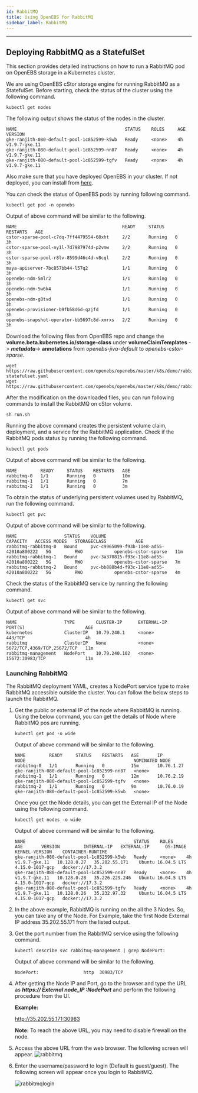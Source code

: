 ```yaml
---
id: RabbitMQ
title: Using OpenEBS for RabbitMQ
sidebar_label: RabbitMQ
---
```

------

## Deploying RabbitMQ as a StatefulSet

This section provides detailed instructions on how to run a RabbitMQ pod on OpenEBS storage in a Kubernetes cluster.

We are using OpenEBS cStor storage engine for running RabbitMQ as a StatefulSet. Before starting, check the status of the cluster using the following command. 

```
kubectl get nodes
```

The following output shows the status of the nodes in the cluster.

```
NAME                                         STATUS    ROLES     AGE       VERSION
gke-ranjith-080-default-pool-1c852599-k5wb   Ready     <none>    4h        v1.9.7-gke.11
gke-ranjith-080-default-pool-1c852599-nn87   Ready     <none>    4h        v1.9.7-gke.11
gke-ranjith-080-default-pool-1c852599-tgfv   Ready     <none>    4h        v1.9.7-gke.11
```

Also make sure that you have deployed OpenEBS in your cluster. If not deployed, you can install from [here](/docs/next/quickstartguide.html).

You can check the status of OpenEBS pods by running following command.

```
kubectl get pod -n openebs
```

Output of above command will be similar to the following.

```
NAME                                        READY     STATUS    RESTARTS   AGE
cstor-sparse-pool-c7dq-7ff4479554-68xht     2/2       Running   0          3h
cstor-sparse-pool-ny1l-7d7987974d-p2vmw     2/2       Running   0          3h
cstor-sparse-pool-r8lv-8599d46c4d-v8cql     2/2       Running   0          3h
maya-apiserver-7bc857bb44-l57q2             1/1       Running   0          3h
openebs-ndm-5mlr2                           1/1       Running   0          3h
openebs-ndm-5w6k4                           1/1       Running   0          3h
openebs-ndm-g8tvd                           1/1       Running   0          3h
openebs-provisioner-b9fb58d6d-qzjfd         1/1       Running   0          3h
openebs-snapshot-operator-bb5697c8d-xmrxs   2/2       Running   0          3h
```

Download the following files from OpenEBS repo and change the **volume.beta.kubernetes.io/storage-class** under **volumeClaimTemplates** -> ***metadata***-> **annotations** from *openebs-jiva-default* to *openebs-cstor-sparse*. 

```
wget https://raw.githubusercontent.com/openebs/openebs/master/k8s/demo/rabbitmq/rabbitmq-statefulset.yaml
wget https://raw.githubusercontent.com/openebs/openebs/master/k8s/demo/rabbitmq/run.sh
```

After the modification on the downloaded files, you can run following commands to install the RabbitMQ on cStor volume.

```
sh run.sh
```
Running the above command creates the persistent volume claim, deployment, and a service for the RabbitMQ application. Check if the RabbitMQ pods status by running the following command.

```
kubectl get pods 
```
Output of above command will be similar to the following.

```
NAME         READY     STATUS    RESTARTS   AGE
rabbitmq-0   1/1       Running   0          10m
rabbitmq-1   1/1       Running   0          7m
rabbitmq-2   1/1       Running   0          3m
```

To obtain the status of underlying persistent volumes used by RabbitMQ, run the following command.

```
kubectl get pvc
```
Output of above command will be similar to the following.

```
NAME                  STATUS    VOLUME                                     CAPACITY   ACCESS MODES   STORAGECLASS           AGE
rabbitmq-rabbitmq-0   Bound     pvc-c9965099-f93b-11e8-ad55-42010a800222   5G         RWO            openebs-cstor-sparse   11m
rabbitmq-rabbitmq-1   Bound     pvc-3a370815-f93c-11e8-ad55-42010a800222   5G         RWO            openebs-cstor-sparse   7m
rabbitmq-rabbitmq-2   Bound     pvc-bb888b4d-f93c-11e8-ad55-42010a800222   5G         RWO            openebs-cstor-sparse   4m
```

Check the status of the RabbitMQ service by running the following command.

```
kubectl get svc
```
Output of above command will be similar to the following.

```
NAME                  TYPE        CLUSTER-IP      EXTERNAL-IP   PORT(S)                       AGE
kubernetes            ClusterIP   10.79.240.1     <none>        443/TCP                       4h
rabbitmq              ClusterIP   None            <none>        5672/TCP,4369/TCP,25672/TCP   11m
rabbitmq-management   NodePort    10.79.240.102   <none>        15672:30983/TCP               11m
```

### Launching  RabbitMQ

The RabbitMQ deployment YAML, creates a NodePort service type to make RabbitMQ accessible outside the cluster. You can follow the below steps to launch the RabbitMQ.

1. Get the public or external IP of the node where RabbitMQ is running. Using the below command, you can get the details of Node where RabbitMQ pos are running.

   ```
   kubectl get pod -o wide
   ```

   Output of above command will be similar to the following.

   ```
   NAME         READY     STATUS    RESTARTS   AGE       IP           NODE                                         NOMINATED NODE
   rabbitmq-0   1/1       Running   0          15m       10.76.1.27   gke-ranjith-080-default-pool-1c852599-nn87   <none>
   rabbitmq-1   1/1       Running   0          12m       10.76.2.19   gke-ranjith-080-default-pool-1c852599-tgfv   <none>
   rabbitmq-2   1/1       Running   0          9m        10.76.0.19   gke-ranjith-080-default-pool-1c852599-k5wb   <none>
   ```

   Once you get the Node details, you can get the External IP of the Node using the following command.

   ```
   kubectl get nodes -o wide
   ```

   Output of above command will be similar to the following.

   ```
   NAME                                         STATUS    ROLES     AGE       VERSION         INTERNAL-IP   EXTERNAL-IP      OS-IMAGE             KERNEL-VERSION    CONTAINER-RUNTIME
   gke-ranjith-080-default-pool-1c852599-k5wb   Ready     <none>    4h        v1.9.7-gke.11   10.128.0.27   35.202.55.171    Ubuntu 16.04.5 LTS   4.15.0-1017-gcp   docker://17.3.2
   gke-ranjith-080-default-pool-1c852599-nn87   Ready     <none>    4h        v1.9.7-gke.11   10.128.0.28   35.226.229.246   Ubuntu 16.04.5 LTS   4.15.0-1017-gcp   docker://17.3.2
   gke-ranjith-080-default-pool-1c852599-tgfv   Ready     <none>    4h        v1.9.7-gke.11   10.128.0.26   35.232.97.32     Ubuntu 16.04.5 LTS   4.15.0-1017-gcp   docker://17.3.2
   ```

2. In the above example, RabbitMQ is running on the all the 3 Nodes. So, you can take any of the Node. For Example, take the first Node External IP address 35.202.55.171  from the listed output. 

2. Get the port number from the RabbitMQ service using the following command.

   ```
   kubectl describe svc rabbitmq-management | grep NodePort:
   ```

   Output of above command will be similar to the following.

   ```
   NodePort:                 http  30983/TCP
   ```

3. After getting the Node IP and Port, go to the browser and type the URL as **_https:// External node_IP :NodePort_** and perform the following procedure from the UI.

   **Example:**

   http://35.202.55.171:30983

   **Note:** To reach the above URL, you may need to disable firewall on the node.

4. Access the above URL from the web browser. The following screen will appear. 
  ![rabbitmq](assets/rabbitmqlogin.jpg)

5. Enter the username/password to login (Default is guest/guest). The following screen will appear once you login to RabbitMQ.

   ![rabbitmqlogin](assets/rabbitmqdashboard.jpg)


<!-- Hotjar Tracking Code for https://docs.openebs.io -->
<script>
   (function(h,o,t,j,a,r){
       h.hj=h.hj||function(){(h.hj.q=h.hj.q||[]).push(arguments)};
       h._hjSettings={hjid:785693,hjsv:6};
       a=o.getElementsByTagName('head')[0];
       r=o.createElement('script');r.async=1;
       r.src=t+h._hjSettings.hjid+j+h._hjSettings.hjsv;
       a.appendChild(r);
   })(window,document,'https://static.hotjar.com/c/hotjar-','.js?sv=');
</script>
